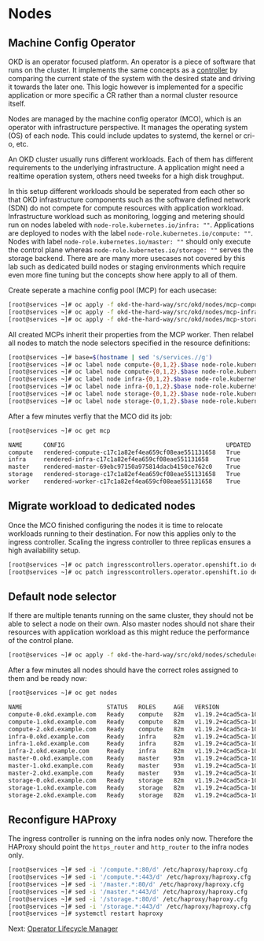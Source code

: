 # Nodes

## Machine Config Operator

OKD is an operator focused platform. An operator is a piece of software that
runs on the cluster. It implements the same concepts as a
[controller](https://kubernetes.io/docs/concepts/) by comparing the current
state of the system with the desired state and driving it towards the later one.
This logic however is implemented for a specific application or more specific a
CR rather than a normal cluster resource itself.

Nodes are managed by the machine config operator (MCO), which is an operator
with infrastructure perspective. It manages the operating system (OS) of each
node. This could include updates to systemd, the kernel or cri-o, etc.

An OKD cluster usually runs different workloads. Each of them has different
requirements to the underlying infrastructure. A application might need a
realtime operation system, others need tweeks for a high disk troughput.

In this setup different workloads should be seperated from each other so that
OKD infrastructure components such as the software defined network (SDN) do not
compete for compute resources with application workload. Infrastructure workload
such as monitoring, logging and metering should run on nodes labeled with
`node-role.kubernetes.io/infra: ""`. Applications are deployed to nodes with the
label `node-role.kubernetes.io/compute: ""`. Nodes with label
`node-role.kubernetes.io/master: ""` should only execute the control plane
whereas `node-role.kubernetes.io/storage: ""` serves the storage backend. There
are are many more usecases not covered by this lab such as dedicated build nodes
or staging environments which require even more fine tuning but the concepts
show here apply to all of them.

Create seperate a machine config pool (MCP) for each usecase:

```bash
[root@services ~]# oc apply -f okd-the-hard-way/src/okd/nodes/mcp-compute.yaml
[root@services ~]# oc apply -f okd-the-hard-way/src/okd/nodes/mcp-infra.yaml
[root@services ~]# oc apply -f okd-the-hard-way/src/okd/nodes/mcp-storage.yaml
```

All created MCPs inherit their properties from the MCP worker. Then relabel all
nodes to match the node selectors specified in the resource definitions:

```bash
[root@services ~]# base=$(hostname | sed 's/services.//g')
[root@services ~]# oc label node compute-{0,1,2}.$base node-role.kubernetes.io/compute=
[root@services ~]# oc label node compute-{0,1,2}.$base node-role.kubernetes.io/worker-
[root@services ~]# oc label node infra-{0,1,2}.$base node-role.kubernetes.io/infra=
[root@services ~]# oc label node infra-{0,1,2}.$base node-role.kubernetes.io/worker-
[root@services ~]# oc label node storage-{0,1,2}.$base node-role.kubernetes.io/storage=
[root@services ~]# oc label node storage-{0,1,2}.$base node-role.kubernetes.io/worker-
```

After a few minutes verfiy that the MCO did its job:

```bash
[root@services ~]# oc get mcp

NAME      CONFIG                                              UPDATED   UPDATING   DEGRADED   MACHINECOUNT   READYMACHINECOUNT   UPDATEDMACHINECOUNT   DEGRADEDMACHINECOUNT   AGE
compute   rendered-compute-c17c1a82ef4ea659cf08eae551131658   True      False      False      3              3                   3                     0                      7m9s
infra     rendered-infra-c17c1a82ef4ea659cf08eae551131658     True      False      False      3              3                   3                     0                      7m2s
master    rendered-master-69ebc97150a975814dacb4150ce762c0    True      False      False      3              3                   3                     0                      71m
storage   rendered-storage-c17c1a82ef4ea659cf08eae551131658   True      False      False      3              3                   3                     0                      6m57s
worker    rendered-worker-c17c1a82ef4ea659cf08eae551131658    True      False      False      0              0                   0                     0                      71m
```

## Migrate workload to dedicated nodes

Once the MCO finished configuring the nodes it is time to relocate workloads
running to their destination. For now this applies only to the ingress
controller. Scaling the ingress controller to three replicas ensures a high
availability setup.

```bash
[root@services ~]# oc patch ingresscontrollers.operator.openshift.io default -n openshift-ingress-operator -p '{"spec":{"nodePlacement":{"nodeSelector":{"matchLabels":{"node-role.kubernetes.io/infra":""}}}}}' --type=merge
[root@services ~]# oc patch ingresscontrollers.operator.openshift.io default -n openshift-ingress-operator --patch '{"spec":{"replicas": 3}}' --type=merge
```

## Default node selector

If there are multiple tenants running on the same cluster, they should not be
able to select a node on their own. Also master nodes should not share their
resources with application workload as this might reduce the performance of the
control plane.

```bash
[root@services ~]# oc apply -f okd-the-hard-way/src/okd/nodes/scheduler.yaml
```

After a few minutes all nodes should have the correct roles assigned to them and
be ready now:

```bash
[root@services ~]# oc get nodes

NAME                        STATUS   ROLES     AGE   VERSION
compute-0.okd.example.com   Ready    compute   82m   v1.19.2+4cad5ca-1023
compute-1.okd.example.com   Ready    compute   82m   v1.19.2+4cad5ca-1023
compute-2.okd.example.com   Ready    compute   82m   v1.19.2+4cad5ca-1023
infra-0.okd.example.com     Ready    infra     82m   v1.19.2+4cad5ca-1023
infra-1.okd.example.com     Ready    infra     82m   v1.19.2+4cad5ca-1023
infra-2.okd.example.com     Ready    infra     82m   v1.19.2+4cad5ca-1023
master-0.okd.example.com    Ready    master    93m   v1.19.2+4cad5ca-1023
master-1.okd.example.com    Ready    master    93m   v1.19.2+4cad5ca-1023
master-2.okd.example.com    Ready    master    93m   v1.19.2+4cad5ca-1023
storage-0.okd.example.com   Ready    storage   82m   v1.19.2+4cad5ca-1023
storage-1.okd.example.com   Ready    storage   82m   v1.19.2+4cad5ca-1023
storage-2.okd.example.com   Ready    storage   82m   v1.19.2+4cad5ca-1023
```

## Reconfigure HAProxy

The ingress controller is running on the infra nodes only now. Therefore the
HAProxy should point the `https_router` and `http_router` to the infra nodes
only.

```bash
[root@services ~]# sed -i '/compute.*:80/d' /etc/haproxy/haproxy.cfg
[root@services ~]# sed -i '/compute.*:443/d' /etc/haproxy/haproxy.cfg
[root@services ~]# sed -i '/master.*:80/d' /etc/haproxy/haproxy.cfg
[root@services ~]# sed -i '/master.*:443/d' /etc/haproxy/haproxy.cfg
[root@services ~]# sed -i '/storage.*:80/d' /etc/haproxy/haproxy.cfg
[root@services ~]# sed -i '/storage.*:443/d' /etc/haproxy/haproxy.cfg
[root@services ~]# systemctl restart haproxy
```

Next: [Operator Lifecycle Manager](13-olm.md)
